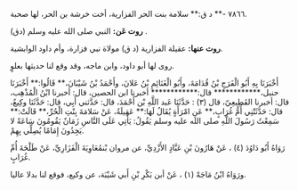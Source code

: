 ٧٨٦٦ -** د ق:** سلامة بنت الحر الفزارية، أخت خرشة بن الحر، لها صحبة.

**روت عَن:** النبي صلى الله عليه وسلم (دق) .

**روت عنها:** عقيلة الفزارية (د ق) مولاة نبي فزارة، وأم داود الوابشية.

روى لها أبو داود، وابن ماجه، وقد وقع لنا حديثها بعلوٍ.

أَخْبَرَنَا بِهِ أَبُو الْفَرَجِ بْنُ قُدَامَةَ، وأَبُو الْغَنَائِمِ بْنُ عَلانَ، وأَحْمَدُ بْنُ شَيْبَانَ،** قَالُوا:** أَخْبَرَنَا حنبل،************ قال:************ أخبرنا ابن الحصين، قال: أخبرنا ابْنُ الْمُذْهِب، قال: أخبرنا القَطِيعِيّ، قال (٣) : حَدَّثَنَا عَبد اللَّهِ بْن أَحْمَدَ، قال: حَدَّثني أَبِي، قال: حَدَّثَنَا وكِيعٌ، قال: حَدَّثَتْنِي أُمُّ غُرَابٍ،** عَنِ امْرَأَةٍ يُقَالُ لَهَا:** عَقِيلَةُ، عَنْ سَلامَةَ بِنْتِ الْحُرِّ،** قَالَتْ:** سَمِعْتُ رَسُولَ اللَّهِ صلى الله عليه وسلم يَقُولُ: يَأْتِي عَلَى النَّاسِ زَمَانٌ يَقُومُونَ سَاعَةً لا يَجِدُونَ إِمَامًا يُصِلِّي بِهِمْ.

رَوَاهُ أَبُو دَاوُدَ (٤) ، عَنْ هَارُونَ بْنِ عَبَّادٍ الأَزْدِيِّ، عن مروان بْنمُعَاوِيَةَ الْفَزَارِيِّ، عَنْ طَلْحَةَ أُمِّ غُرَابٍ.

ورَوَاهُ ابْنُ مَاجَهْ (١) ، عَنْ أبن بَكْرِ بْنِ أَبي شَيْبَة، عن وكيع، فوقع لنا بدلا عاليا.